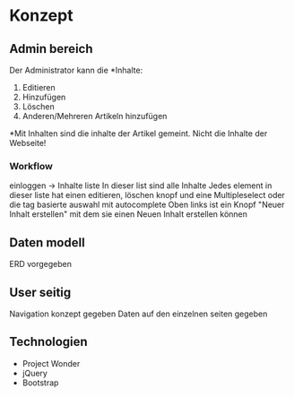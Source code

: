 # Konzept

## Admin bereich

Der Administrator kann die *Inhalte:
1. Editieren
2. Hinzufügen
3. Löschen
4. Anderen/Mehreren Artikeln hinzufügen

*Mit Inhalten sind die inhalte der Artikel gemeint.
 Nicht die Inhalte der Webseite!

### Workflow

einloggen -> Inhalte liste 
    In dieser list sind alle Inhalte
    Jedes element in dieser liste hat einen editieren, löschen knopf und eine Multipleselect oder die tag basierte auswahl mit autocomplete
    Oben links ist ein Knopf "Neuer Inhalt erstellen" mit dem sie einen Neuen Inhalt erstellen können

## Daten modell

ERD vorgegeben

## User seitig

Navigation konzept gegeben
Daten auf den einzelnen seiten gegeben

## Technologien

* Project Wonder
* jQuery
* Bootstrap

